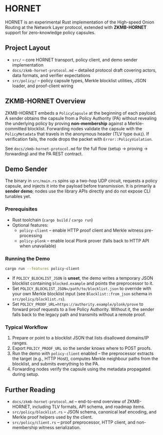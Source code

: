 # HORNET

HORNET is an experimental Rust implementation of the High-speed Onion Routing at the Network Layer protocol, extended with **ZKMB-HORNET** support for zero-knowledge policy capsules.

## Project Layout

- `src/` – core HORNET transport, policy client, and demo sender implementation
- `docs/zkmb-hornet-protocol.md` – detailed protocol draft covering actors, data formats, and verifier expectations
- `src/policy/` – policy capsule types, Merkle blocklist utilities, JSON loader, and proof-client wiring

## ZKMB-HORNET Overview

ZKMB-HORNET embeds a `PolicyCapsule` at the beginning of each payload. A sender obtains the capsule from a Policy Authority (PA) without revealing the underlying policy by proving **non-membership** against a Merkle-committed blocklist. Forwarding nodes validate the capsule with the `PolicyMetadata` that travels in the anonymous header (TLV type `0xA1`). If verification fails, the node drops the packet with `Error::PolicyViolation`.

See `docs/zkmb-hornet-protocol.md` for the full flow (setup → proving → forwarding) and the PA REST contract.

## Demo Sender

The binary in `src/main.rs` spins up a two-hop UDP circuit, requests a policy capsule, and injects it into the payload before transmission. It is primarily a **sender demo**; nodes use the library APIs directly and do not expose CLI tunables yet.

### Prerequisites

- Rust toolchain (`cargo build` / `cargo run`)
- Optional features:
  - `policy-client` – enable HTTP proof client and Merkle witness pre-processing
  - `policy-plonk` – enable local Plonk prover (falls back to HTTP API when unavailable)

### Running the Demo

```bash
cargo run --features policy-client
```

- If `POLICY_BLOCKLIST_JSON` is **unset**, the demo writes a temporary JSON blocklist containing `blocked.example` and points the preprocessor to it.
- Set `POLICY_BLOCKLIST_JSON=/path/to/blocklist.json` to override with your own Merkle blocklist input (see `Blocklist::from_json` schema in `src/policy/blocklist.rs`).
- Set `POLICY_PROOF_URL=https://authority.example/plonk/prove` to forward proof requests to a live Policy Authority. Without it, the sender falls back to the legacy path and transmits without a remote proof.

### Typical Workflow

1. Prepare or point to a blocklist JSON that lists disallowed domains/IP ranges.
2. Export `POLICY_PROOF_URL` so the sender knows where to POST proofs.
3. Run the demo with `policy-client` enabled – the preprocessor extracts the target (e.g., HTTP Host), computes Merkle neighbour paths from the blocklist, and submits everything to the PA.
4. Forwarding nodes verify the capsule using the metadata propagated during setup.

## Further Reading

- `docs/zkmb-hornet-protocol.md` – end-to-end overview of ZKMB-HORNET, including TLV formats, API schema, and roadmap items.
- `src/policy/blocklist.rs` – JSON schema, canonical leaf encoding, and Merkle proof helpers used by the client.
- `src/policy/client.rs` – proof preprocessor, HTTP client, and non-membership witness serialization.
